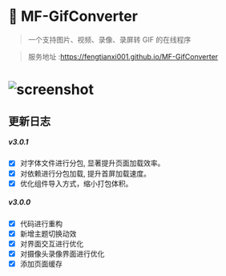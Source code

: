 # 🍪 MF-GifConverter

> 一个支持图片、视频、录像、录屏转 GIF 的在线程序

> 服务地址 :https://fengtianxi001.github.io/MF-GifConverter

<h1>
  <img src="https://github.com/fengtianxi001/MF-GifConverter/blob/master/screenshots/screenshot01.png?raw=true" title="screenshot">
</h1>

## 更新日志

##### v3.0.1

- [x] 对字体文件进行分包, 显著提升页面加载效率。
- [x] 对依赖进行分包加载, 提升首屏加载速度。
- [x] 优化组件导入方式，缩小打包体积。

##### v3.0.0

- [x] 代码进行重构
- [x] 新增主题切换动效
- [x] 对界面交互进行优化
- [x] 对摄像头录像界面进行优化
- [x] 添加页面缓存
